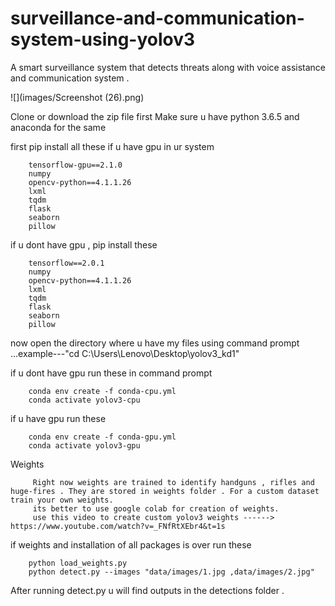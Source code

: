 # surveillance-and-communication-system-using-yolov3
A smart surveillance system that detects threats along with voice assistance and communication system .

![](images/Screenshot (26).png)

Clone or download the zip file first
Make sure u  have python 3.6.5 and anaconda for the same

first pip install all these if u have gpu in ur system

        tensorflow-gpu==2.1.0
        numpy
        opencv-python==4.1.1.26
        lxml
        tqdm
        flask
        seaborn
        pillow
 if u dont have gpu , pip install these
 
        tensorflow==2.0.1
        numpy
        opencv-python==4.1.1.26
        lxml
        tqdm
        flask
        seaborn
        pillow
      
now open the directory where u have my files  using command prompt ...example---"cd C:\Users\Lenovo\Desktop\yolov3_kd1"



if u dont have gpu run these in command prompt

        conda env create -f conda-cpu.yml
        conda activate yolov3-cpu
        
if u have gpu run these

        conda env create -f conda-gpu.yml
        conda activate yolov3-gpu
        
Weights
        
         Right now weights are trained to identify handguns , rifles and huge-fires . They are stored in weights folder . For a custom dataset train your own weights.
         its better to use google colab for creation of weights.
         use this video to create custom yolov3 weights ------> https://www.youtube.com/watch?v=_FNfRtXEbr4&t=1s

if weights and installation of all packages is over run these

        python load_weights.py
        python detect.py --images "data/images/1.jpg ,data/images/2.jpg"
   
After running detect.py u will find outputs in the detections folder .
